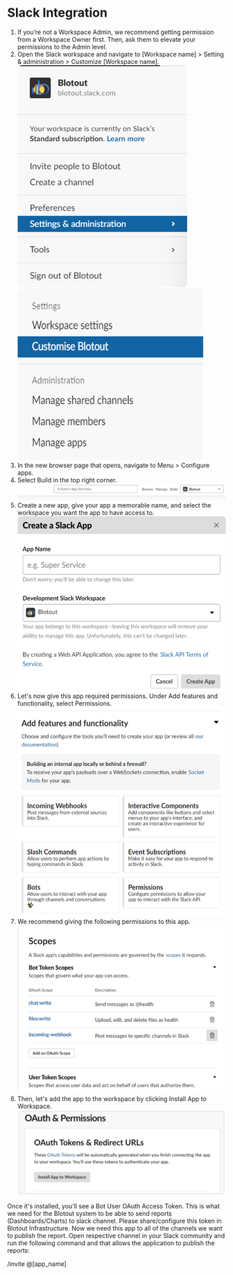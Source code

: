 # Slack Integration
1. If you’re not a Workspace Admin, we recommend getting permission from a Workspace Owner first. Then, ask them to elevate your permissions to the Admin level.
2. Open the Slack workspace and navigate to [Workspace name] > Setting & administration > Customize [Workspace name].
    ![](assets/images/slack/click_settings.png)    
    ![](assets/images/slack/click_customize.png)
3. In the new browser page that opens, navigate to Menu > Configure apps.
4. Select Build in the top right corner.
    ![](assets/images/slack/click_build.png)    
5. Create a new app, give your app a memorable name, and select the workspace you want the app to have access to.
    ![](assets/images/slack/click_newapp.png)
6. Let's now give this app required permissions. Under Add features and functionality, select Permissions.
    ![](assets/images/slack/permission.png)
7. We recommend giving the following permissions to this app.
    ![](assets/images/slack/scope.png)
8. Then, let's add the app to the workspace by clicking Install App to Workspace.
    ![](assets/images/slack/add_workspace.png)

Once it's installed, you'll see a Bot User OAuth Access Token. This is what we need for the Blotout system to be able to send reports (Dashboards/Charts) to slack channel. Please share/configure this token in Blotout Infrastructure. Now we need this app to all of the channels we want to publish the report.
Open respective channel in your Slack community and run the following command and that allows the application to publish the reports:

/invite @[app_name]



